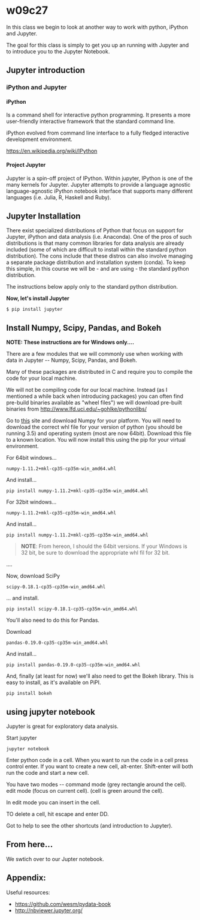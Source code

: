 # w09c27

In this class we begin to look at another way to work with python, iPython and Jupyter.

The goal for this class is simply to get you up an running with Jupyter and to introduce you to the Jupyter Notebook. 

## Jupyter introduction

### iPython and Jupyter

#### iPython
Is a command shell for interactive python programming. It presents a more user-friendly interactive framework that the standard command line.

iPython evolved from command line interface to a fully fledged interactive development environment.

https://en.wikipedia.org/wiki/IPython

#### Project Jupyter

Jupyter is a spin-off project of IPython. Within jupyter, IPython is one of the many kernels for Jupyter. Jupyter attempts to provide a language agnostic language-agnostic iPython notebook interface that supports many different languages (i.e. Julia, R, Haskell and Ruby).

## Jupyter Installation

There exist specialized distributions of Python that focus on support for Jupyter, iPython and data analysis (i.e. Anaconda). One of the pros of such distributions is that many common libraries for data analysis are already included (some of which are difficult to install within the standard python distribution). The cons include that these distros can also involve managing a separate package distribution and installation system (conda). To keep this simple, in this course we will be - and are using - the standard python distribution.

The instructions below apply only to the standard python distribution.

__Now, let's install Jupyter__

```
$ pip install jupyter
```

## Install Numpy, Scipy, Pandas, and Bokeh

__NOTE: These instructions are for Windows only....__

There are a few modules that we will commonly use when working with data in Jupyter -- Numpy, Scipy, Pandas, and Bokeh.

Many of these packages are distributed in C and require you to compile the code for your local machine.

We will not be compiling code for our local machine. Instead (as I mentioned a while back when introducing packages) you can often find pre-build binaries available as "wheel files") we will download pre-built binaries from http://www.lfd.uci.edu/~gohlke/pythonlibs/

Go to [this](http://www.lfd.uci.edu/~gohlke/pythonlibs/) site and download Numpy for your platform. You will need to download the correct whl file for your version of python (you should be running 3.5) and operating system (most are now 64bit). Download this file to a known location. You will now install this using the pip for your virtual environment.

For 64bit windows...

```
numpy-1.11.2+mkl-cp35-cp35m-win_amd64.whl
```

And install...
```
pip install numpy-1.11.2+mkl-cp35-cp35m-win_amd64.whl
```

For 32bit windows...

```
numpy-1.11.2+mkl-cp35-cp35m-win_amd64.whl
```

And install...
```
pip install numpy-1.11.2+mkl-cp35-cp35m-win_amd64.whl
```


>__NOTE__: From hereon, I should the 64bit versions. If your Windows is 32 bit, be sure to download the appropriate whl fil for 32 bit.

....

Now, download SciPy

```
scipy-0.18.1-cp35-cp35m-win_amd64.whl
```

... and install.

```
pip install scipy-0.18.1-cp35-cp35m-win_amd64.whl
```

You'll also need to do this for Pandas.

Download
```
pandas-0.19.0-cp35-cp35m-win_amd64.whl
```

And install...
```
pip install pandas-0.19.0-cp35-cp35m-win_amd64.whl
```

And, finally (at least for now) we'll also need to get the Bokeh library. This is easy to install, as it's available on PiPI.

```
pip install bokeh
```

## using jupyter notebook

Jupyter is great for exploratory data analysis.

Start jupyter

```
jupyter notebook
```

Enter python code in a cell. When you want to run the code in a cell press control enter. If you want to create a new cell, alt-enter. Shift-enter will both run the code and start a new cell.

You have two modes -- command mode (grey rectangle around the cell).  edit mode (focus on current cell). (cell is green around the cell).

In edit mode you can insert in the cell.

TO delete a cell, hit escape and enter DD.

Got to help to see the other shortcuts (and introduction to Jupyter).


## From here...

We swtich over to our Jupter notebook.

## Appendix:

Useful resources:

* https://github.com/wesm/pydata-book
* http://nbviewer.jupyter.org/
